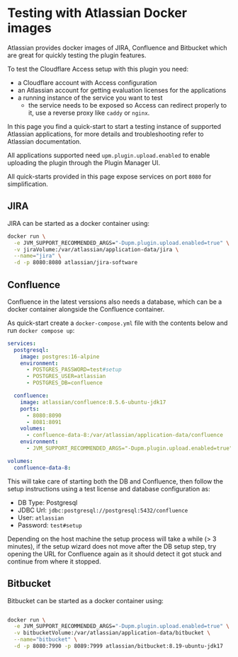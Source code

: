 # Testing with Atlassian Docker images

Atlassian provides docker images of JIRA, Confluence and Bitbucket which are great for 
quickly testing the plugin features.

To test the Cloudflare Access setup with this plugin you need:
- a Cloudflare account with Access configuration
- an Atlassian account for getting evaluation licenses for the applications
- a running instance of the service you want to test
  - the service needs to be exposed so Access can redirect properly to it, use a reverse proxy like `caddy` or `nginx`. 

In this page you find a quick-start to start a testing instance of supported Atlassian applications, for more details 
and troubleshooting refer to Atlassian documentation.

All applications supported need `upm.plugin.upload.enabled` to enable uploading the plugin through the Plugin Manager UI.

All quick-starts provided in this page expose services on port `8080` for simplification. 


## JIRA

JIRA can be started as a docker container using:

```bash
docker run \
  -e JVM_SUPPORT_RECOMMENDED_ARGS="-Dupm.plugin.upload.enabled=true" \
  -v jiraVolume:/var/atlassian/application-data/jira \
  --name="jira" \
  -d -p 8080:8080 atlassian/jira-software
```


## Confluence

Confluence in the latest verssions also needs a database, which can be a docker container alongside the Confluence 
container.

As quick-start create a `docker-compose.yml` file with the contents below and run `docker compose up`:

```yaml
services:
  postgresql:
    image: postgres:16-alpine
    environment:
      - POSTGRES_PASSWORD=test#setup
      - POSTGRES_USER=atlassian
      - POSTGRES_DB=confluence

  confluence:
    image: atlassian/confluence:8.5.6-ubuntu-jdk17
    ports:
      - 8080:8090
      - 8081:8091
    volumes:
      - confluence-data-8:/var/atlassian/application-data/confluence
    environment:
      - JVM_SUPPORT_RECOMMENDED_ARGS="-Dupm.plugin.upload.enabled=true"

volumes:
  confluence-data-8:
```

This will take care of starting both the DB and Confluence, then follow the setup instructions using a test license and 
database configuration as:
- DB Type: Postgresql
- JDBC Url: `jdbc:postgresql://postgresql:5432/confluence`
- User: `atlassian`
- Password: `test#setup`

Depending on the host machine the setup process will take a while (> 3 minutes), if the setup wizard does not move after
the DB setup step, try opening the URL for Confluence again as it should detect it got stuck and continue from 
where it stopped.

## Bitbucket

Bitbucket can be started as a docker container using:

```bash

docker run \
  -e JVM_SUPPORT_RECOMMENDED_ARGS="-Dupm.plugin.upload.enabled=true" \
  -v bitbucketVolume:/var/atlassian/application-data/bitbucket \
  --name="bitbucket" \
  -d -p 8080:7990 -p 8089:7999 atlassian/bitbucket:8.19-ubuntu-jdk17
```
